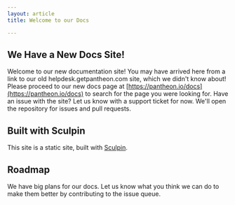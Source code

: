```yaml
---
layout: article
title: Welcome to our Docs

---
```

## We Have a New Docs Site!

Welcome to our new documentation site! You may have arrived here from a link to our old helpdesk.getpantheon.com site, which we didn't know about! Please proceed to our new docs page at [https://pantheon.io/docs](https://pantheon.io/docs) to search for the page you were looking for. Have an issue with the site? Let us know with a support ticket for now. We'll open the repository for issues and pull requests. 

## Built with Sculpin

This site is a static site, built with [Sculpin](https://sculpin.io/).

## Roadmap

We have big plans for our docs. Let us know what you think we can do to make them better  by contributing to the issue queue.
